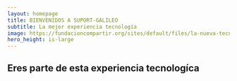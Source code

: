 ```yaml
---
layout: homepage
title: BIENVENIDOS A SUPORT-GALILEO 
subtitle: La mejor experiencia tecnología
image: https://fundacioncompartir.org/sites/default/files/la-nueva-tecnologia-que-esta-moviendo-al-mundo.jpg
hero_height: is-large
---
```


## Eres parte de esta experiencia tecnologíca  
